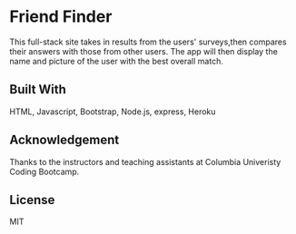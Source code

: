 # Friend Finder
This full-stack site takes in results from the users' surveys,then compares their answers with those from other users. The app will then display the name and picture of the user with the best overall match.

## Built With
HTML, Javascript, Bootstrap, Node.js, express, Heroku

## Acknowledgement
Thanks to the instructors and teaching assistants at Columbia Univeristy Coding Bootcamp.

## License
MIT 